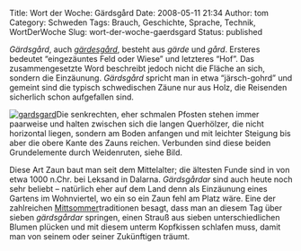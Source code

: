 Title: Wort der Woche: Gärdsgård
Date: 2008-05-11 21:34
Author: tom
Category: Schweden
Tags: Brauch, Geschichte, Sprache, Technik, WortDerWoche
Slug: wort-der-woche-gaerdsgard
Status: published

*Gärdsgård*, auch
[*gärdesgård*](http://sv.wikipedia.org/wiki/G%C3%A4rdesg%C3%A5rd),
besteht aus *gärde* und *gård*. Ersteres bedeutet “eingezäuntes Feld
oder Wiese” und letzteres “Hof”. Das zusammengesetzte Word beschreibt
jedoch nicht die Fläche an sich, sondern die Einzäunung. *Gärdsgård*
spricht man in etwa “järsch-gohrd” und gemeint sind die typisch
schwedischen Zäune nur aus Holz, die Reisenden sicherlich schon
aufgefallen sind.

[![gardsgard](http://www.fiket.de/pic/gardsgard_s.jpg)](http://www.fiket.de/pic/gardsgard_l.jpg)Die
senkrechten, eher schmalen Pfosten stehen immer paarweise und halten
zwischen sich die langen Querhölzer, die nicht horizontal liegen,
sondern am Boden anfangen und mit leichter Steigung bis aber die obere
Kante des Zauns reichen. Verbunden sind diese beiden Grundelemente durch
Weidenruten, siehe Bild.

Diese Art Zaun baut man seit dem Mittelalter; die ältesten Funde sind in
von etwa 1000 n.Chr. bei Leksand in Dalarna. *Gärdsgårdar* sind auch
heute noch sehr beliebt – natürlich eher auf dem Land denn als
Einzäunung eines Gartens im Wohnviertel, wo ein so ein Zaun fehl am
Platz wäre. Eine der zahlreichen
[Mittsommer](http://www.fiket.de/2006/06/23/mittsommer/)traditionen
besagt, dass man an diesem Tag über sieben *gärdsgårdar* springen, einen
Strauß aus sieben unterschiedlichen Blumen plücken und mit diesem unterm
Kopfkissen schlafen muss, damit man von seinem oder seiner Zukünftigen
träumt.

